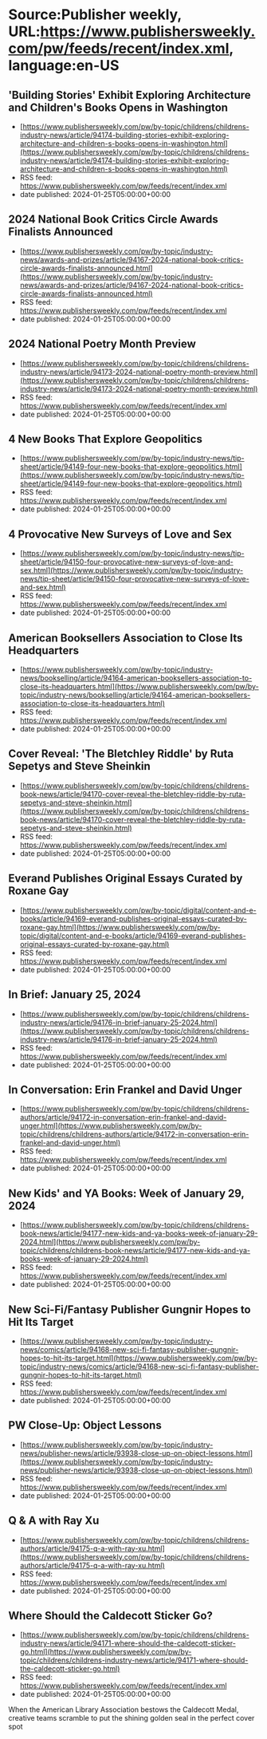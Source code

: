# Source:Publisher weekly, URL:https://www.publishersweekly.com/pw/feeds/recent/index.xml, language:en-US

## 'Building Stories' Exhibit Exploring Architecture and Children's Books Opens in Washington
 - [https://www.publishersweekly.com/pw/by-topic/childrens/childrens-industry-news/article/94174-building-stories-exhibit-exploring-architecture-and-children-s-books-opens-in-washington.html](https://www.publishersweekly.com/pw/by-topic/childrens/childrens-industry-news/article/94174-building-stories-exhibit-exploring-architecture-and-children-s-books-opens-in-washington.html)
 - RSS feed: https://www.publishersweekly.com/pw/feeds/recent/index.xml
 - date published: 2024-01-25T05:00:00+00:00



## 2024 National Book Critics Circle Awards Finalists Announced
 - [https://www.publishersweekly.com/pw/by-topic/industry-news/awards-and-prizes/article/94167-2024-national-book-critics-circle-awards-finalists-announced.html](https://www.publishersweekly.com/pw/by-topic/industry-news/awards-and-prizes/article/94167-2024-national-book-critics-circle-awards-finalists-announced.html)
 - RSS feed: https://www.publishersweekly.com/pw/feeds/recent/index.xml
 - date published: 2024-01-25T05:00:00+00:00



## 2024 National Poetry Month Preview
 - [https://www.publishersweekly.com/pw/by-topic/childrens/childrens-industry-news/article/94173-2024-national-poetry-month-preview.html](https://www.publishersweekly.com/pw/by-topic/childrens/childrens-industry-news/article/94173-2024-national-poetry-month-preview.html)
 - RSS feed: https://www.publishersweekly.com/pw/feeds/recent/index.xml
 - date published: 2024-01-25T05:00:00+00:00



## 4 New Books That Explore Geopolitics
 - [https://www.publishersweekly.com/pw/by-topic/industry-news/tip-sheet/article/94149-four-new-books-that-explore-geopolitics.html](https://www.publishersweekly.com/pw/by-topic/industry-news/tip-sheet/article/94149-four-new-books-that-explore-geopolitics.html)
 - RSS feed: https://www.publishersweekly.com/pw/feeds/recent/index.xml
 - date published: 2024-01-25T05:00:00+00:00



## 4 Provocative New Surveys of Love and Sex
 - [https://www.publishersweekly.com/pw/by-topic/industry-news/tip-sheet/article/94150-four-provocative-new-surveys-of-love-and-sex.html](https://www.publishersweekly.com/pw/by-topic/industry-news/tip-sheet/article/94150-four-provocative-new-surveys-of-love-and-sex.html)
 - RSS feed: https://www.publishersweekly.com/pw/feeds/recent/index.xml
 - date published: 2024-01-25T05:00:00+00:00



## American Booksellers Association to Close Its Headquarters
 - [https://www.publishersweekly.com/pw/by-topic/industry-news/bookselling/article/94164-american-booksellers-association-to-close-its-headquarters.html](https://www.publishersweekly.com/pw/by-topic/industry-news/bookselling/article/94164-american-booksellers-association-to-close-its-headquarters.html)
 - RSS feed: https://www.publishersweekly.com/pw/feeds/recent/index.xml
 - date published: 2024-01-25T05:00:00+00:00



## Cover Reveal: 'The Bletchley Riddle' by Ruta Sepetys and Steve Sheinkin
 - [https://www.publishersweekly.com/pw/by-topic/childrens/childrens-book-news/article/94170-cover-reveal-the-bletchley-riddle-by-ruta-sepetys-and-steve-sheinkin.html](https://www.publishersweekly.com/pw/by-topic/childrens/childrens-book-news/article/94170-cover-reveal-the-bletchley-riddle-by-ruta-sepetys-and-steve-sheinkin.html)
 - RSS feed: https://www.publishersweekly.com/pw/feeds/recent/index.xml
 - date published: 2024-01-25T05:00:00+00:00



## Everand Publishes Original Essays Curated by Roxane Gay
 - [https://www.publishersweekly.com/pw/by-topic/digital/content-and-e-books/article/94169-everand-publishes-original-essays-curated-by-roxane-gay.html](https://www.publishersweekly.com/pw/by-topic/digital/content-and-e-books/article/94169-everand-publishes-original-essays-curated-by-roxane-gay.html)
 - RSS feed: https://www.publishersweekly.com/pw/feeds/recent/index.xml
 - date published: 2024-01-25T05:00:00+00:00



## In Brief: January 25, 2024
 - [https://www.publishersweekly.com/pw/by-topic/childrens/childrens-industry-news/article/94176-in-brief-january-25-2024.html](https://www.publishersweekly.com/pw/by-topic/childrens/childrens-industry-news/article/94176-in-brief-january-25-2024.html)
 - RSS feed: https://www.publishersweekly.com/pw/feeds/recent/index.xml
 - date published: 2024-01-25T05:00:00+00:00



## In Conversation: Erin Frankel and David Unger
 - [https://www.publishersweekly.com/pw/by-topic/childrens/childrens-authors/article/94172-in-conversation-erin-frankel-and-david-unger.html](https://www.publishersweekly.com/pw/by-topic/childrens/childrens-authors/article/94172-in-conversation-erin-frankel-and-david-unger.html)
 - RSS feed: https://www.publishersweekly.com/pw/feeds/recent/index.xml
 - date published: 2024-01-25T05:00:00+00:00



## New Kids' and YA Books: Week of January 29, 2024
 - [https://www.publishersweekly.com/pw/by-topic/childrens/childrens-book-news/article/94177-new-kids-and-ya-books-week-of-january-29-2024.html](https://www.publishersweekly.com/pw/by-topic/childrens/childrens-book-news/article/94177-new-kids-and-ya-books-week-of-january-29-2024.html)
 - RSS feed: https://www.publishersweekly.com/pw/feeds/recent/index.xml
 - date published: 2024-01-25T05:00:00+00:00



## New Sci-Fi/Fantasy Publisher Gungnir Hopes to Hit Its Target
 - [https://www.publishersweekly.com/pw/by-topic/industry-news/comics/article/94168-new-sci-fi-fantasy-publisher-gungnir-hopes-to-hit-its-target.html](https://www.publishersweekly.com/pw/by-topic/industry-news/comics/article/94168-new-sci-fi-fantasy-publisher-gungnir-hopes-to-hit-its-target.html)
 - RSS feed: https://www.publishersweekly.com/pw/feeds/recent/index.xml
 - date published: 2024-01-25T05:00:00+00:00



## PW Close-Up: Object Lessons
 - [https://www.publishersweekly.com/pw/by-topic/industry-news/publisher-news/article/93938-close-up-on-object-lessons.html](https://www.publishersweekly.com/pw/by-topic/industry-news/publisher-news/article/93938-close-up-on-object-lessons.html)
 - RSS feed: https://www.publishersweekly.com/pw/feeds/recent/index.xml
 - date published: 2024-01-25T05:00:00+00:00



## Q & A with Ray Xu
 - [https://www.publishersweekly.com/pw/by-topic/childrens/childrens-authors/article/94175-q-a-with-ray-xu.html](https://www.publishersweekly.com/pw/by-topic/childrens/childrens-authors/article/94175-q-a-with-ray-xu.html)
 - RSS feed: https://www.publishersweekly.com/pw/feeds/recent/index.xml
 - date published: 2024-01-25T05:00:00+00:00



## Where Should the Caldecott Sticker Go?
 - [https://www.publishersweekly.com/pw/by-topic/childrens/childrens-industry-news/article/94171-where-should-the-caldecott-sticker-go.html](https://www.publishersweekly.com/pw/by-topic/childrens/childrens-industry-news/article/94171-where-should-the-caldecott-sticker-go.html)
 - RSS feed: https://www.publishersweekly.com/pw/feeds/recent/index.xml
 - date published: 2024-01-25T05:00:00+00:00

When the American Library Association bestows the Caldecott Medal, creative teams scramble to put the shining golden seal in the perfect cover spot


